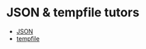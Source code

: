 # JSON & tempfile tutors

+ [JSON](https://nbviewer.jupyter.org/github/Searge/DiveinPython/blob/master/w_2/exercises/json_tutor.ipynb)
+ [tempfile](https://nbviewer.jupyter.org/github/Searge/DiveinPython/blob/master/w_2/exercises/tempfile_tutor.ipynb)